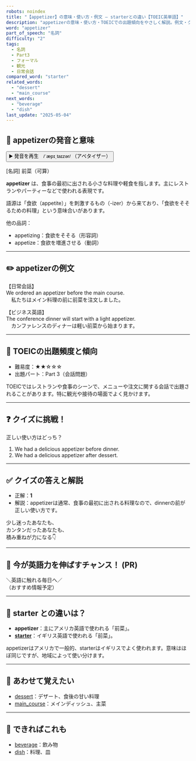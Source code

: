 ```yaml
---
robots: noindex
title: "【appetizer】の意味・使い方・例文 ― starterとの違い【TOEIC英単語】"
description: "appetizerの意味・使い方・TOEICでの出題傾向をやさしく解説。例文・クイズ付きでstarterとの違いもわかりやすく学べます。"
word: "appetizer"
part_of_speech: "名詞"
difficulty: "2"
tags:
  - 名詞
  - Part3
  - フォーマル
  - 観光
  - 日常会話
compared_word: "starter"
related_words:
  - "dessert"
  - "main_course"
next_words:
  - "beverage"
  - "dish"
last_update: "2025-05-04"
---
```


## 🔰 appetizerの発音と意味

<button class="play-audio" onclick="playTTS('appetizer')">
  <span class="play-audio-main">
    ▶️ 発音を再生　/ˈæpɪˌtaɪzər/
  </span>
  <span class="play-audio-sub">
    （アペタイザー）
  </span>
</button>

[名詞] 前菜（可算）

**appetizer** は、食事の最初に出される小さな料理や軽食を指します。主にレストランやパーティーなどで使われる表現です。

語源は「食欲（appetite）」を刺激するもの（-izer）から来ており、「食欲をそそるための料理」という意味合いがあります。

他の品詞：  
- appetizing：食欲をそそる（形容詞）
- appetize：食欲を増進させる（動詞）

---

## ✏️ appetizerの例文

【日常会話】  
We ordered an appetizer before the main course.  
　私たちはメイン料理の前に前菜を注文しました。

【ビジネス英語】  
The conference dinner will start with a light appetizer.  
　カンファレンスのディナーは軽い前菜から始まります。

---

## 🎯 TOEICの出題頻度と傾向

- 難易度：★★☆☆☆
- 出題パート：Part 3（会話問題）

TOEICではレストランや食事のシーンで、メニューや注文に関する会話で出題されることがあります。特に観光や接待の場面でよく見かけます。

---

## ❓ クイズに挑戦！

正しい使い方はどっち？

1. We had a delicious appetizer before dinner.  
2. We had a delicious appetizer after dessert.

---

## ✅ クイズの答えと解説

- 正解：**1**
- 解説：appetizerは通常、食事の最初に出される料理なので、dinnerの前が正しい使い方です。

少し迷ったあなたも、  
カンタンだったあなたも、  
積み重ねが力になる👇️

---

## 🚀 今が英語力を伸ばすチャンス！ (PR)

<div class="info-center">
＼英語に触れる毎日へ／<br>  
（おすすめ情報予定）
</div>

---

## 🤔  starter との違いは？

- **appetizer**：主にアメリカ英語で使われる「前菜」。
- **[starter](/word/starter/)**：イギリス英語で使われる「前菜」。

appetizerはアメリカで一般的、starterはイギリスでよく使われます。意味はほぼ同じですが、地域によって使い分けます。

---

## 🧩 あわせて覚えたい

- [dessert](/word/dessert/)：デザート、食後の甘い料理
- [main_course](/word/main_course/)：メインディッシュ、主菜

---

## 📖 できればこれも

- [beverage](/word/beverage/)：飲み物
- [dish](/word/dish/)：料理、皿
<!-- cvid: aid47_bid34 -->
